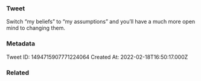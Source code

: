 ### Tweet
Switch “my beliefs” to “my assumptions” and you’ll have a much more open mind to changing them.

### Metadata
Tweet ID: 1494715907771224064
Created At: 2022-02-18T16:50:17.000Z

### Related

